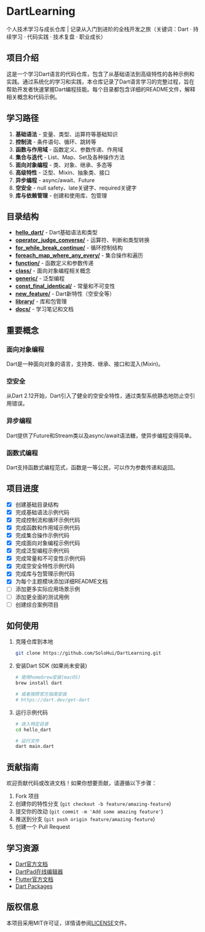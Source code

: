 # DartLearning

个人技术学习与成长仓库 | 记录从入门到进阶的全栈开发之旅（关键词：Dart · 持续学习 · 代码实践 · 技术复盘 · 职业成长）

## 项目介绍

这是一个学习Dart语言的代码仓库，包含了从基础语法到高级特性的各种示例和实践。通过系统化的学习和实践，本仓库记录了Dart语言学习的完整过程，旨在帮助开发者快速掌握Dart编程技能。每个目录都包含详细的README文件，解释相关概念和代码示例。

## 学习路径

1. **基础语法** - 变量、类型、运算符等基础知识
2. **控制流** - 条件语句、循环、跳转等
3. **函数与作用域** - 函数定义、参数传递、作用域
4. **集合与迭代** - List、Map、Set及各种操作方法
5. **面向对象编程** - 类、对象、继承、多态等
6. **高级特性** - 泛型、Mixin、抽象类、接口
7. **异步编程** - async/await、Future
8. **空安全** - null safety、late关键字、required关键字
9. **库与依赖管理** - 创建和使用库、包管理

## 目录结构

- **[hello_dart/](./hello_dart/)** - Dart基础语法和类型
- **[operator_judge_converse/](./operator_judge_converse/)** - 运算符、判断和类型转换
- **[for_while_break_continue/](./for_while_break_continue/)** - 循环控制结构
- **[foreach_map_where_any_every/](./foreach_map_where_any_every/)** - 集合操作和遍历
- **[function/](./function/)** - 函数定义和参数传递
- **[class/](./class/)** - 面向对象编程相关概念
- **[generic/](./generic/)** - 泛型编程
- **[const_final_identical/](./const_final_identical/)** - 常量和不可变性
- **[new_feature/](./new_feature/)** - Dart新特性（空安全等）
- **[library/](./library/)** - 库和包管理
- **[docs/](./docs/)** - 学习笔记和文档

## 重要概念

### 面向对象编程

Dart是一种面向对象的语言，支持类、继承、接口和混入(Mixin)。

### 空安全

从Dart 2.12开始，Dart引入了健全的空安全特性，通过类型系统静态地防止空引用错误。

### 异步编程

Dart提供了Future和Stream类以及async/await语法糖，使异步编程变得简单。

### 函数式编程

Dart支持函数式编程范式，函数是一等公民，可以作为参数传递和返回。

## 项目进度

- [x] 创建基础目录结构
- [x] 完成基础语法示例代码
- [x] 完成控制流和循环示例代码
- [x] 完成函数和作用域示例代码
- [x] 完成集合操作示例代码
- [x] 完成面向对象编程示例代码
- [x] 完成泛型编程示例代码
- [x] 完成常量和不可变性示例代码
- [x] 完成空安全特性示例代码
- [x] 完成库与包管理示例代码
- [x] 为每个主题模块添加详细README文档
- [ ] 添加更多实际应用场景示例
- [ ] 添加更全面的测试用例
- [ ] 创建综合案例项目

## 如何使用

1. 克隆仓库到本地

   ```bash
   git clone https://github.com/SoloHui/DartLearning.git
   ```

2. 安装Dart SDK (如果尚未安装)

   ```bash
   # 使用homebrew安装(macOS)
   brew install dart
   
   # 或者按照官方指南安装
   # https://dart.dev/get-dart
   ```

3. 运行示例代码

   ```bash
   # 进入特定目录
   cd hello_dart
   
   # 运行文件
   dart main.dart
   ```

## 贡献指南

欢迎贡献代码或改进文档！如果你想要贡献，请遵循以下步骤：

1. Fork 项目
2. 创建你的特性分支 (`git checkout -b feature/amazing-feature`)
3. 提交你的改动 (`git commit -m 'Add some amazing feature'`)
4. 推送到分支 (`git push origin feature/amazing-feature`)
5. 创建一个 Pull Request

## 学习资源

- [Dart官方文档](https://dart.dev/guides)
- [DartPad在线编辑器](https://dartpad.dev/)
- [Flutter官方文档](https://flutter.dev/docs)
- [Dart Packages](https://pub.dev/)

## 版权信息

本项目采用MIT许可证，详情请参阅[LICENSE](./LICENSE)文件。
